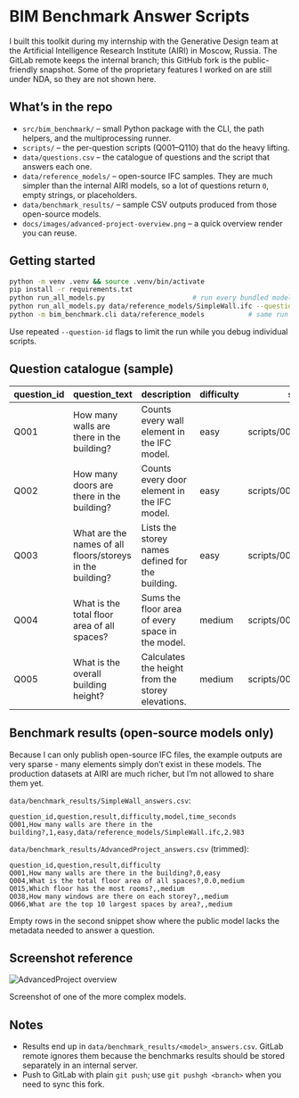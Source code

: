 # BIM Benchmark Answer Scripts

I built this toolkit during my internship with the Generative Design team at the Artificial Intelligence Research Institute (AIRI) in Moscow, Russia. The GitLab remote keeps the internal branch; this GitHub fork is the public-friendly snapshot. Some of the proprietary features I worked on are still under NDA, so they are not shown here.

## What’s in the repo

- `src/bim_benchmark/` – small Python package with the CLI, the path helpers, and the multiprocessing runner.
- `scripts/` – the per-question scripts (Q001–Q110) that do the heavy lifting.
- `data/questions.csv` – the catalogue of questions and the script that answers each one.
- `data/reference_models/` – open-source IFC samples. They are much simpler than the internal AIRI models, so a lot of questions return `0`, empty strings, or placeholders.
- `data/benchmark_results/` – sample CSV outputs produced from those open-source models.
- `docs/images/advanced-project-overview.png` – a quick overview render you can reuse.

## Getting started

```bash
python -m venv .venv && source .venv/bin/activate
pip install -r requirements.txt
python run_all_models.py                      # run every bundled model
python run_all_models.py data/reference_models/SimpleWall.ifc --question-id Q001
python -m bim_benchmark.cli data/reference_models           # same run via the CLI module
```

Use repeated `--question-id` flags to limit the run while you debug individual scripts.

## Question catalogue (sample)

| question_id | question_text                                             | description                                       | difficulty | script_path                     |
| ----------- | --------------------------------------------------------- | ------------------------------------------------- | ---------- | ------------------------------- |
| Q001        | How many walls are there in the building?                 | Counts every wall element in the IFC model.       | easy       | scripts/001_count_walls.py      |
| Q002        | How many doors are there in the building?                 | Counts every door element in the IFC model.       | easy       | scripts/002_count_doors.py      |
| Q003        | What are the names of all floors/storeys in the building? | Lists the storey names defined for the building.  | easy       | scripts/003_list_storeys.py     |
| Q004        | What is the total floor area of all spaces?               | Sums the floor area of every space in the model.  | medium     | scripts/004_total_floor_area.py |
| Q005        | What is the overall building height?                      | Calculates the height from the storey elevations. | medium     | scripts/005_building_height.py  |

## Benchmark results (open-source models only)

Because I can only publish open-source IFC files, the example outputs are very sparse - many elements simply don’t exist in these models. The production datasets at AIRI are much richer, but I’m not allowed to share them yet.

`data/benchmark_results/SimpleWall_answers.csv`:

```csv
question_id,question,result,difficulty,model,time_seconds
Q001,How many walls are there in the building?,1,easy,data/reference_models/SimpleWall.ifc,2.983
```

`data/benchmark_results/AdvancedProject_answers.csv` (trimmed):

```csv
question_id,question,result,difficulty
Q001,How many walls are there in the building?,0,easy
Q004,What is the total floor area of all spaces?,0.0,medium
Q015,Which floor has the most rooms?,,medium
Q038,How many windows are there on each storey?,,medium
Q066,What are the top 10 largest spaces by area?,,medium
```

Empty rows in the second snippet show where the public model lacks the metadata needed to answer a question.

## Screenshot reference

![AdvancedProject overview](docs/images/advanced-project-overview.png)

Screenshot of one of the more complex models.

## Notes

- Results end up in `data/benchmark_results/<model>_answers.csv`. GitLab remote ignores them because the benchmarks results should be stored separately in an internal server.
- Push to GitLab with plain `git push`; use `git pushgh <branch>` when you need to sync this fork.
